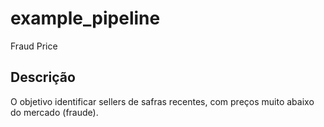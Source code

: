 # example_pipeline

Fraud Price

## Descrição
O objetivo identificar sellers de safras recentes, com preços muito abaixo do mercado (fraude).




